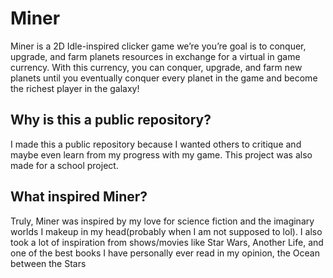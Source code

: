 # Miner
Miner is a 2D Idle-inspired clicker game we’re you’re goal is to conquer, upgrade, and farm planets resources in exchange for a virtual in game currency. With this currency, you can conquer, upgrade, and farm new planets until you eventually conquer every planet in the game and become the richest player in the galaxy!

## Why is this a public repository?
I made this a public repository because I wanted others to critique and maybe even learn from my progress with my game. This project was also made for a school project.

## What inspired Miner?
Truly, Miner was inspired by my love for science fiction and the imaginary worlds I makeup in my head(probably when I am not supposed to lol). I also took a lot of inspiration from shows/movies like Star Wars, Another Life, and one of the best books I have personally ever read in my opinion, the Ocean between the Stars